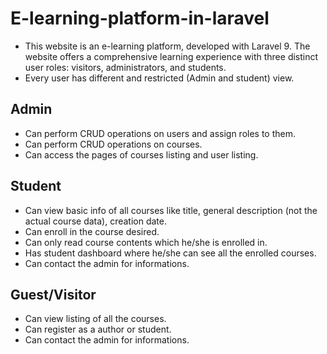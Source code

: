 # E-learning-platform-in-laravel
- This website is an e-learning platform, developed with Laravel 9. The website offers a comprehensive learning experience with three distinct user roles: visitors, administrators, and students.
- Every user has different and restricted (Admin and student) view.

## Admin
- Can perform CRUD operations on users and assign roles to them.
- Can perform CRUD operations on courses.
- Can access the pages of courses listing and user listing.

## Student
- Can view basic info of all courses like title, general description (not the actual course data), creation date.
- Can enroll in the course desired.
- Can only read course contents which he/she is enrolled in.
- Has student dashboard where he/she can see all the enrolled courses.
- Can contact the admin for informations.

## Guest/Visitor
- Can view listing of all the courses.
- Can register as a author or student.
- Can contact the admin for informations.
